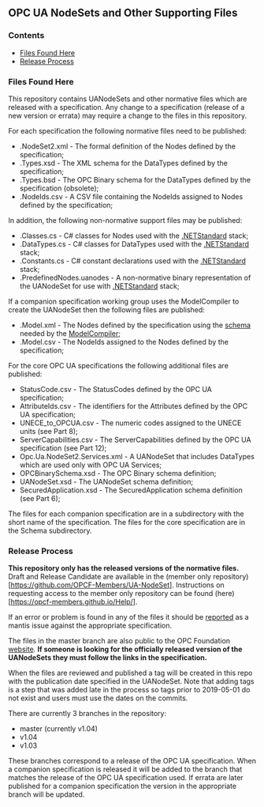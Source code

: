 <!-- index -->
## OPC UA NodeSets and Other Supporting Files ##
### Contents ###
* [Files Found Here](#files)
* [Release Process](#release)

### <a name="files">Files Found Here ###
This repository contains UANodeSets and other normative files which are released with a specification.
Any change to a specification (release of a new version or errata) may require a change to the files in this repository.  

For each specification the following normative files need to be published:
* .NodeSet2.xml - The formal definition of the Nodes defined by the specification;
* .Types.xsd - The XML schema for the DataTypes defined by the specification;
* .Types.bsd - The OPC Binary schema for the DataTypes defined by the specification (obsolete);
* .NodeIds.csv - A CSV file containing the NodeIds assigned to Nodes defined by the specification;

In addition, the following non-normative support files may be published:
* .Classes.cs - C# classes for Nodes used with the [.NETStandard](https://github.com/OPCFoundation/UA-.NETStandard) stack;
* .DataTypes.cs - C# classes for DataTypes used with the [.NETStandard](https://github.com/OPCFoundation/UA-.NETStandard) stack;
* .Constants.cs - C# constant declarations used with the [.NETStandard](https://github.com/OPCFoundation/UA-.NETStandard) stack;
* .PredefinedNodes.uanodes - A non-normative binary representation of the UANodeSet for use with [.NETStandard](https://github.com/OPCFoundation/UA-.NETStandard) stack;

If a companion specification working group uses the ModelCompiler to create the UANodeSet then the following files are published:
* .Model.xml - The Nodes defined by the specification using the [schema](https://github.com/OPCFoundation/UA-ModelCompiler/blob/master/ModelCompiler/UA%20Model%20Design.xsd) needed by the [ModelCompiler](https://github.com/OPCFoundation/UA-ModelCompiler);
* .Model.csv - The NodeIds assigned to the Nodes defined by the specification;

For the core OPC UA specifications the following additional files are published:

* StatusCode.csv - The StatusCodes defined by the OPC UA specification;
* AttributeIds.csv - The identifiers for the Attributes defined by the OPC UA specification;
* UNECE_to_OPCUA.csv - The numeric codes assigned to the UNECE units (see Part 8);
* ServerCapabilities.csv - The ServerCapabilities defined by the OPC UA specification (see Part 12);
* Opc.Ua.NodeSet2.Services.xml - A UANodeSet that includes DataTypes which are used only with OPC UA Services;
* OPCBinarySchema.xsd - The OPC Binary schema definition;
* UANodeSet.xsd - The UANodeSet schema definition;
* SecuredApplication.xsd - The SecuredApplication schema definition (see Part 6);

The files for each companion specification are in a subdirectory with the short name of the specification.
The files for the core specification are in the Schema subdirectory.

### <a name="release">Release Process
**This repository only has the released versions of the normative files.**
Draft and Release Candidate are available in the (member only repository)[https://github.com/OPCF-Members/UA-NodeSet].
Instructions on requesting access to the member only repository can be found (here)[https://opcf-members.github.io/Help/].

If an error or problem is found in any of the files it should be [reported](https://apps.opcfoundation.org/mantis/main_page.php) as a mantis issue against the appropriate specification. 

The files in the master branch are also public to the OPC Foundation [website](https://opcfoundation.org/UA/schemas/).
**If someone is looking for the officially released version of the UANodeSets they must follow the links in the specification.**

When the files are reviewed and published a tag will be created in this repo with the publication date specified in the UANodeSet. 
Note that adding tags is a step that was added late in the process so tags prior to 2019-05-01 do not exist and users must use the dates on the commits.

There are currently 3 branches in the repository:
* master (currently v1.04)
* v1.04
* v1.03

These branches correspond to a release of the OPC UA specification.
When a companion specification is released it will be added to the branch that matches the release of the OPC UA specification used.
If errata are later published for a companion specification the version in the appropriate branch will be updated. 



